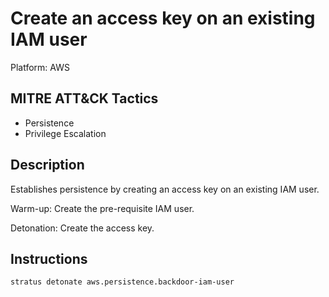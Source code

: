 # Create an access key on an existing IAM user

Platform: AWS

## MITRE ATT&CK Tactics

- Persistence
- Privilege Escalation

## Description


Establishes persistence by creating an access key on an existing IAM user.

Warm-up: Create the pre-requisite IAM user.

Detonation: Create the access key.


## Instructions

```bash title="Detonate with Stratus Red Team"
stratus detonate aws.persistence.backdoor-iam-user
```